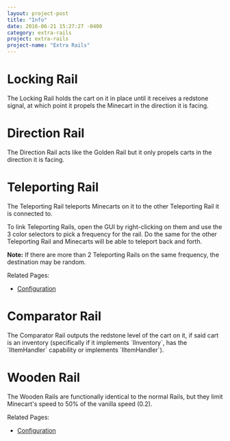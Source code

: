 ```yaml
---
layout: project-post
title: "Info"
date: 2016-06-21 15:27:27 -0400
category: extra-rails
project: extra-rails
project-name: "Extra Rails"
---
```


<h1><span class="mcitem" data-item="ExtraRails:lockingRail"></span>Locking Rail</h1>
The Locking Rail holds the cart on it in place until it receives a redstone signal, at which point it propels the Minecart in the direction it is facing.

<canvas class="recipe crafting" data-input="iron_ingot,empty,iron_ingot,iron_ingot,stick,iron_ingot,iron_ingot,slime_ball,iron_ingot" data-output="ExtraRails:lockingRail"></canvas>

<h1><span class="mcitem" data-item="ExtraRails:directionRail"></span>Direction Rail</h1>
The Direction Rail acts like the Golden Rail but it only propels carts in the direction it is facing.

<canvas class="recipe crafting" data-input="iron_ingot,empty,iron_ingot,iron_ingot,stick,iron_ingot,iron_ingot,repeater,iron_ingot" data-output="ExtraRails:directionRail*2"></canvas>

<h1 id="teleporting-rail"><span class="mcitem" data-item="ExtraRails:teleportingRail"></span>Teleporting Rail</h1>
The Teleporting Rail teleports Minecarts on it to the other Teleporting Rail it is connected to.

To link Teleporting Rails, open the GUI by right-clicking on them and use the 3 color selectors to pick a frequency for the rail. Do the same for the other Teleporting Rail and Minecarts will be able to teleport back and forth.

**Note:** If there are more than 2 Teleporting Rails on the same frequency, the destination may be random.

Related Pages:

- [Configuration](../configuration/)

<canvas class="recipe crafting" data-input="iron_ingot,ender_pearl,iron_ingot,iron_ingot,stick,iron_ingot,iron_ingot,ender_pearl,iron_ingot" data-output="ExtraRails:teleportingRail"></canvas>

<h1><span class="mcitem" data-item="ExtraRails:comparatorRail"></span>Comparator Rail</h1>
The Comparator Rail outputs the redstone level of the cart on it, if said cart is an inventory (specifically if it implements `IInventory`, has the `IItemHandler` capability or implements `IItemHandler`).

<canvas class="recipe crafting" data-input="iron_ingot,empty,iron_ingot,iron_ingot,stick,iron_ingot,iron_ingot,comparator,iron_ingot" data-output="ExtraRails:comparatorRail"></canvas>

<h1 id="wooden-rail"><span class="mcitem" data-item="ExtraRails:woodenRail"></span>Wooden Rail</h1>
The Wooden Rails are functionally identical to the normal Rails, but they limit Minecart's speed to 50% of the vanilla speed (0.2).

Related Pages:

- [Configuration](../configuration/)

<canvas class="recipe crafting" data-input="planks,empty,planks,planks,stick,planks,planks,empty,planks" data-output="ExtraRails:woodenRail*16"></canvas>